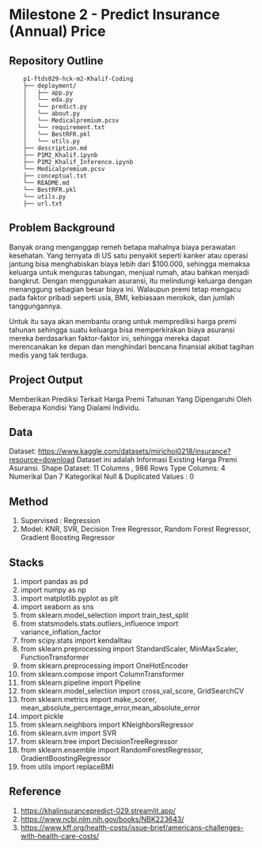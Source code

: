 # Milestone 2 - Predict Insurance (Annual) Price

## Repository Outline
```
    p1-ftds029-hck-m2-Khalif-Coding 
    ├── deployment/
    │   ├── app.py
    │   └── eda.py
    │   └── predict.py
    │   └── about.py
    │   └── Medicalpremium.pcsv
    │   └── requirement.txt  
    │   └── BestRFR.pkl
    │   └── utils.py
    ├── description.md
    ├── P1M2_Khalif.ipynb
    ├── P1M2_Khalif_Inference.ipynb
    └── Medicalpremium.pcsv
    ├── conceptual.txt
    └── README.md
    └── BestRFR.pkl
    └── utils.py
    ├── url.txt
```

## Problem Background

Banyak orang menganggap remeh betapa mahalnya biaya perawatan kesehatan. Yang ternyata di US satu penyakit seperti kanker atau operasi jantung bisa menghabiskan biaya lebih dari $100.000, sehingga memaksa keluarga untuk menguras tabungan, menjual rumah, atau bahkan menjadi bangkrut. Dengan menggunakan asuransi, itu melindungi keluarga dengan menanggung sebagian besar biaya ini. Walaupun premi tetap mengacu pada faktor pribadi seperti usia, BMI, kebiasaan merokok, dan jumlah tanggungannya. 

Untuk itu saya akan membantu orang untuk memprediksi harga premi tahunan sehingga suatu keluarga bisa memperkirakan biaya asuransi mereka berdasarkan faktor-faktor ini, sehingga mereka dapat merencanakan ke depan dan menghindari bencana finansial akibat tagihan medis yang tak terduga.

## Project Output

Memberikan Prediksi Terkait Harga Premi Tahunan Yang Dipengaruhi Oleh Beberapa Kondisi Yang Dialami Individu.

## Data
Dataset: https://www.kaggle.com/datasets/mirichoi0218/insurance?resource=download
Dataset ini adalah Informasi Existing Harga Premi Asuransi.
Shape Dataset: 11 Columns , 986 Rows
Type Columns: 4 Numerikal Dan 7 Kategorikal
Null & Duplicated Values  : 0

## Method
1. Supervised : Regression
2. Model: KNR, SVR, Decision Tree Regressor, Random Forest Regressor, Gradient Boosting Regressor 

## Stacks
1. import pandas as pd
2. import numpy as np
3. import matplotlib.pyplot as plt
4. import seaborn as sns
5. from sklearn.model_selection import train_test_split
6. from statsmodels.stats.outliers_influence import variance_inflation_factor
7. from scipy.stats import kendalltau
8. from sklearn.preprocessing import StandardScaler, MinMaxScaler, FunctionTransformer
9. from sklearn.preprocessing import OneHotEncoder
10. from sklearn.compose import ColumnTransformer
11. from sklearn.pipeline import Pipeline
12. from sklearn.model_selection import cross_val_score, GridSearchCV
13. from sklearn.metrics import make_scorer, mean_absolute_percentage_error,mean_absolute_error
14. import pickle
15. from sklearn.neighbors import KNeighborsRegressor
16. from sklearn.svm import SVR
17. from sklearn.tree import DecisionTreeRegressor
18. from sklearn.ensemble import RandomForestRegressor, GradientBoostingRegressor
19. from utils import replaceBMI

## Reference
1. https://khalinsurancepredict-029.streamlit.app/
2. https://www.ncbi.nlm.nih.gov/books/NBK223643/
3. https://www.kff.org/health-costs/issue-brief/americans-challenges-with-health-care-costs/